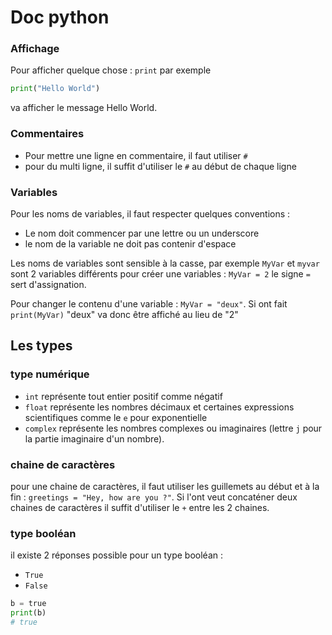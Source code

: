 # Doc python

### Affichage

Pour afficher quelque chose : `print` par exemple 
```python
print("Hello World")
```
va afficher le message Hello World.

### Commentaires

*   Pour mettre une ligne en commentaire, il faut utiliser `#`
*   pour du multi ligne, il suffit d'utiliser le `#` au début de chaque ligne

### Variables

Pour les noms de variables, il faut respecter quelques conventions :
*   Le nom doit commencer par une lettre ou un underscore
*   le nom de la variable ne doit pas contenir d'espace

Les noms de variables sont sensible à la casse, par exemple `MyVar` et `myvar` sont 2 variables différents
pour créer une variables : `MyVar = 2` le signe `=` sert d'assignation.

Pour changer le contenu d'une variable : `MyVar = "deux"`.
Si ont fait `print(MyVar)` "deux" va donc être affiché au lieu de "2"


## Les types

### type numérique

*   `int` représente tout entier positif comme négatif
*   `float` représente les nombres décimaux et certaines expressions scientifiques comme le `e` pour exponentielle
*   `complex` représente les nombres complexes ou imaginaires (lettre `j` pour la partie imaginaire d'un nombre).

### chaine de caractères

pour une chaine de caractères, il faut utiliser les guillemets au début et à la fin : `greetings = "Hey, how are you ?"`.
Si l'ont veut concaténer deux chaines de caractères il suffit d'utiliser le `+` entre les 2 chaines.

### type booléan 

il existe 2 réponses possible pour un type booléan :

*   `True`
*   `False`
```python
b = true
print(b)
# true
```